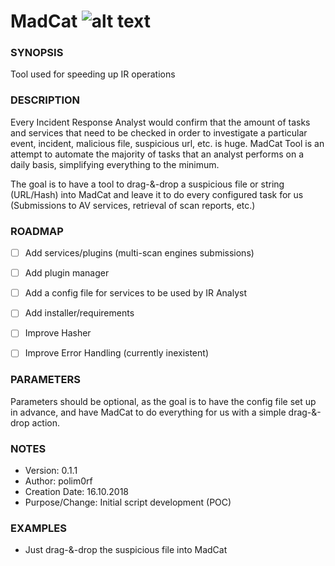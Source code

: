 # MadCat ![alt text](https://visualpharm.com/assets/25/Black%20Cat-595b40b65ba036ed117d0e8c.svg)

### SYNOPSIS
  Tool used for speeding up IR operations
  

### DESCRIPTION

 Every Incident Response Analyst would confirm that the amount of tasks and services that need to be checked in order to investigate a particular event, incident, malicious file, suspicious url, etc. is huge. MadCat Tool is an attempt to automate the majority of tasks that an analyst performs on a daily basis, simplifying everything to the minimum. 
 
 The goal is to have a tool to drag-&-drop a suspicious file or string (URL/Hash) into MadCat and leave it to do every configured task for us (Submissions to AV services, retrieval of scan reports, etc.)
 

### ROADMAP

 - [ ] Add services/plugins (multi-scan engines submissions) 
 - [ ] Add plugin manager
 - [ ] Add a config file for services to be used by IR Analyst
 - [ ] Add installer/requirements
 - [ ] Improve Hasher
 - [ ] Improve Error Handling (currently inexistent)
 

### PARAMETERS 

   Parameters should be optional, as the goal is to have the config file set up in advance, and have MadCat to do everything for us with a simple drag-&-drop action.


### NOTES

  - Version:        0.1.1
  - Author:         polim0rf
  - Creation Date:  16.10.2018
  - Purpose/Change: Initial script development (POC)


### EXAMPLES

 * Just drag-&-drop the suspicious file into MadCat
